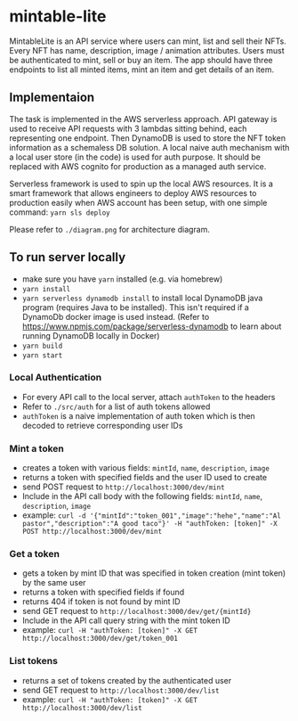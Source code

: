 # mintable-lite

MintableLite is an API service where users can mint, list and sell their NFTs. Every NFT has name, description, image / animation attributes. Users must be authenticated to mint, sell or buy an item. The app should have three endpoints to list all minted items, mint an item and get details of an item.


## Implementaion
The task is implemented in the AWS serverless approach. API gateway is used to receive API requests with 3 lambdas sitting behind, each representing one endpoint. Then DynamoDB is used to store the NFT token information as a schemaless DB solution. A local naive auth mechanism with a local user store (in the code) is used for auth purpose. It should be replaced with AWS cognito for production as a managed auth service.

Serverless framework is used to spin up the local AWS resources. It is a smart framework that allows engineers to deploy AWS resources to production easily when AWS account has been setup, with one simple command: `yarn sls deploy`

Please refer to `./diagram.png` for architecture diagram.


## To run server locally
- make sure you have `yarn` installed (e.g. via homebrew)
- `yarn install`
- `yarn serverless dynamodb install` to install local DynamoDB java program (requires Java to be installed). This isn't required if a DynamoDb docker image is used instead. (Refer to https://www.npmjs.com/package/serverless-dynamodb to learn about running DynamoDB locally in Docker)
- `yarn build`
- `yarn start`


### Local Authentication 
- For every API call to the local server, attach `authToken` to the headers
- Refer to `./src/auth` for a list of auth tokens allowed
- `authToken` is a naive implementation of auth token which is then decoded to retrieve corresponding user IDs


### Mint a token
- creates a token with various fields: `mintId`, `name`, `description`, `image`
- returns a token with specified fields and the user ID used to create
- send POST request to `http://localhost:3000/dev/mint`
- Include in the API call body with the following fields: `mintId`, `name`, `description`, `image`
- example: `curl -d '{"mintId":"token_001","image":"hehe","name":"Al pastor","description":"A good taco"}' -H "authToken: [token]" -X POST http://localhost:3000/dev/mint`


### Get a token
- gets a token by mint ID that was specified in token creation (mint token) by the same user
- returns a token with specified fields if found
- returns 404 if token is not found by mint ID
- send GET request to `http://localhost:3000/dev/get/{mintId}`
- Include in the API call query string with the mint token ID
- example: `curl -H "authToken: [token]" -X GET http://localhost:3000/dev/get/token_001`


### List tokens
- returns a set of tokens created by the authenticated user
- send GET request to `http://localhost:3000/dev/list`
- example: `curl -H "authToken: [token]" -X GET http://localhost:3000/dev/list`